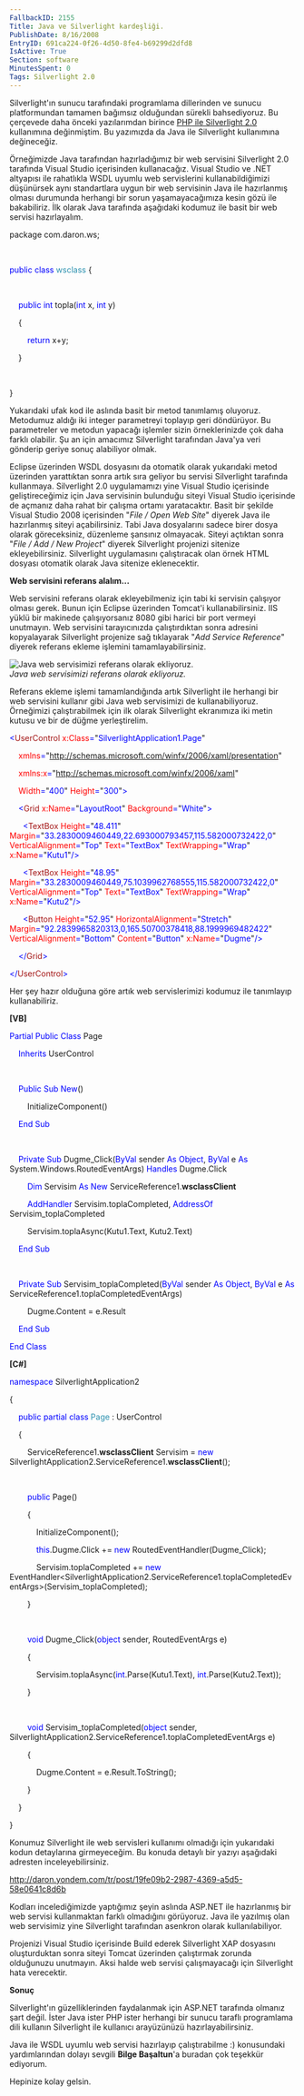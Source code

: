 ```yaml
---
FallbackID: 2155
Title: Java ve Silverlight kardeşliği.
PublishDate: 8/16/2008
EntryID: 691ca224-0f26-4d50-8fe4-b69299d2dfd8
IsActive: True
Section: software
MinutesSpent: 0
Tags: Silverlight 2.0
---
```

Silverlight'ın sunucu tarafındaki programlama dillerinden ve sunucu
platformundan tamamen bağımsız olduğundan sürekli bahsediyoruz. Bu
çerçevede daha önceki yazılarımdan birince [PHP ile Silverlight
2.0](http://daron.yondem.com/tr/post/b133a50e-9d51-47bc-a552-fd2dcf871c00)
kullanımına değinmiştim. Bu yazımızda da Java ile Silverlight
kullanımına değineceğiz.

Örneğimizde Java tarafından hazırladığımız bir web servisini Silverlight
2.0 tarafında Visual Studio içerisinden kullanacağız. Visual Studio ve
.NET altyapısı ile rahatlıkla WSDL uyumlu web servislerini
kullanabildiğimizi düşünürsek aynı standartlara uygun bir web servisinin
Java ile hazırlanmış olması durumunda herhangi bir sorun
yaşamayacağımıza kesin gözü ile bakabiliriz. İlk olarak Java tarafında
aşağıdaki kodumuz ile basit bir web servisi hazırlayalım.

package com.daron.ws;

 

<span style="color: blue;">public</span> <span
style="color: blue;">class</span> <span
style="color: #2b91af;">wsclass</span> {

 

    <span style="color: blue;">public</span> <span
style="color: blue;">int</span> topla(<span
style="color: blue;">int</span> x, <span style="color: blue;">int</span>
y)

    {

        <span style="color: blue;">return</span> x+y;

    }

 

}

Yukarıdaki ufak kod ile aslında basit bir metod tanımlamış oluyoruz.
Metodumuz aldığı iki integer parametreyi toplayıp geri döndürüyor. Bu
parametreler ve metodun yapacağı işlemler sizin örneklerinizde çok daha
farklı olabilir. Şu an için amacımız Silverlight tarafından Java'ya veri
gönderip geriye sonuç alabiliyor olmak.

Eclipse üzerinden WSDL dosyasını da otomatik olarak yukarıdaki metod
üzerinden yarattıktan sonra artık sıra geliyor bu servisi Silverlight
tarafında kullanmaya. Silverlight 2.0 uygulamamızı yine Visual Studio
içerisinde geliştireceğimiz için Java servisinin bulunduğu siteyi Visual
Studio içerisinde de açmanız daha rahat bir çalışma ortamı yaratacaktır.
Basit bir şekilde Visual Studio 2008 içerisinden "*File / Open Web
Site*" diyerek Java ile hazırlanmış siteyi açabilirsiniz. Tabi Java
dosyalarını sadece birer dosya olarak göreceksiniz, düzenleme şansınız
olmayacak. Siteyi açtıktan sonra "*File / Add / New Project*" diyerek
Silverlight projenizi sitenize ekleyebilirsiniz. Silverlight
uygulamasını çalıştıracak olan örnek HTML dosyası otomatik olarak Java
sitenize eklenecektir.

**Web servisini referans alalım...**

Web servisini referans olarak ekleyebilmeniz için tabi ki servisin
çalışıyor olması gerek. Bunun için Eclipse üzerinden Tomcat'i
kullanabilirsiniz. IIS yüklü bir makinede çalışıyorsanız 8080 gibi
harici bir port vermeyi unutmayın. Web servisini tarayıcınızda
çalıştırdıktan sonra adresini kopyalayarak Silverlight projenize sağ
tıklayarak "*Add Service Reference*" diyerek referans ekleme işlemini
tamamlayabilirsiniz.

![Java web servisimizi referans olarak
ekliyoruz.](http://cdn.daron.yondem.com/assets/2155/15082008_1.png)\
*Java web servisimizi referans olarak ekliyoruz.*

Referans ekleme işlemi tamamlandığında artık Silverlight ile herhangi
bir web servisini kullanır gibi Java web servisimizi de
kullanabiliyoruz. Örneğimizi çalıştırabilmek için ilk olarak Silverlight
ekranımıza iki metin kutusu ve bir de düğme yerleştirelim.

<span style="color: blue;">\<</span><span
style="color: #a31515;">UserControl</span><span style="color: blue;">
</span><span style="color: red;">x:Class</span><span
style="color: blue;">=</span>"<span
style="color: blue;">SilverlightApplication1.Page</span>"

<span style="color: blue;">    </span><span
style="color: red;">xmlns</span><span
style="color: blue;">=</span>"<span
style="color: blue;">http://schemas.microsoft.com/winfx/2006/xaml/presentation</span>"<span
style="color: blue;"> </span>

<span style="color: blue;">    </span><span
style="color: red;">xmlns:x</span><span
style="color: blue;">=</span>"<span
style="color: blue;">http://schemas.microsoft.com/winfx/2006/xaml</span>"<span
style="color: blue;"> </span>

<span style="color: blue;">    </span><span
style="color: red;">Width</span><span
style="color: blue;">=</span>"<span
style="color: blue;">400</span>"<span style="color: blue;"> </span><span
style="color: red;">Height</span><span
style="color: blue;">=</span>"<span
style="color: blue;">300</span>"<span style="color: blue;">\></span>

<span style="color: blue;">    \<</span><span
style="color: #a31515;">Grid</span><span style="color: blue;">
</span><span style="color: red;">x:Name</span><span
style="color: blue;">=</span>"<span
style="color: blue;">LayoutRoot</span>"<span style="color: blue;">
</span><span style="color: red;">Background</span><span
style="color: blue;">=</span>"<span
style="color: blue;">White</span>"<span style="color: blue;">\></span>

<span style="color: blue;">      \<</span><span
style="color: #a31515;">TextBox</span><span style="color: blue;">
</span><span style="color: red;">Height</span><span
style="color: blue;">=</span>"<span
style="color: blue;">48.411</span>"<span style="color: blue;">
</span><span style="color: red;">Margin</span><span
style="color: blue;">=</span>"<span
style="color: blue;">33.2830009460449,22.693000793457,115.582000732422,0</span>"<span
style="color: blue;"> </span><span
style="color: red;">VerticalAlignment</span><span
style="color: blue;">=</span>"<span
style="color: blue;">Top</span>"<span style="color: blue;"> </span><span
style="color: red;">Text</span><span style="color: blue;">=</span>"<span
style="color: blue;">TextBox</span>"<span style="color: blue;">
</span><span style="color: red;">TextWrapping</span><span
style="color: blue;">=</span>"<span
style="color: blue;">Wrap</span>"<span style="color: blue;">
</span><span style="color: red;">x:Name</span><span
style="color: blue;">=</span>"<span
style="color: blue;">Kutu1</span>"<span style="color: blue;">/\></span>

<span style="color: blue;">      \<</span><span
style="color: #a31515;">TextBox</span><span style="color: blue;">
</span><span style="color: red;">Height</span><span
style="color: blue;">=</span>"<span
style="color: blue;">48.95</span>"<span style="color: blue;">
</span><span style="color: red;">Margin</span><span
style="color: blue;">=</span>"<span
style="color: blue;">33.2830009460449,75.1039962768555,115.582000732422,0</span>"<span
style="color: blue;"> </span><span
style="color: red;">VerticalAlignment</span><span
style="color: blue;">=</span>"<span
style="color: blue;">Top</span>"<span style="color: blue;"> </span><span
style="color: red;">Text</span><span style="color: blue;">=</span>"<span
style="color: blue;">TextBox</span>"<span style="color: blue;">
</span><span style="color: red;">TextWrapping</span><span
style="color: blue;">=</span>"<span
style="color: blue;">Wrap</span>"<span style="color: blue;">
</span><span style="color: red;">x:Name</span><span
style="color: blue;">=</span>"<span
style="color: blue;">Kutu2</span>"<span style="color: blue;">/\></span>

<span style="color: blue;">      \<</span><span
style="color: #a31515;">Button</span><span style="color: blue;">
</span><span style="color: red;">Height</span><span
style="color: blue;">=</span>"<span
style="color: blue;">52.95</span>"<span style="color: blue;">
</span><span style="color: red;">HorizontalAlignment</span><span
style="color: blue;">=</span>"<span
style="color: blue;">Stretch</span>"<span style="color: blue;">
</span><span style="color: red;">Margin</span><span
style="color: blue;">=</span>"<span
style="color: blue;">92.2839965820313,0,165.50700378418,88.1999969482422</span>"<span
style="color: blue;"> </span><span
style="color: red;">VerticalAlignment</span><span
style="color: blue;">=</span>"<span
style="color: blue;">Bottom</span>"<span style="color: blue;">
</span><span style="color: red;">Content</span><span
style="color: blue;">=</span>"<span
style="color: blue;">Button</span>"<span style="color: blue;">
</span><span style="color: red;">x:Name</span><span
style="color: blue;">=</span>"<span
style="color: blue;">Dugme</span>"<span style="color: blue;">/\></span>

<span style="color: blue;">    \</</span><span
style="color: #a31515;">Grid</span><span style="color: blue;">\></span>

<span style="color: blue;">\</</span><span
style="color: #a31515;">UserControl</span><span
style="color: blue;">\></span>

Her şey hazır olduğuna göre artık web servislerimizi kodumuz ile
tanımlayıp kullanabiliriz.

**[VB]**

<span style="color: blue;">Partial</span> <span
style="color: blue;">Public</span> <span
style="color: blue;">Class</span> Page

    <span style="color: blue;">Inherits</span> UserControl

 

    <span style="color: blue;">Public</span> <span
style="color: blue;">Sub</span> <span style="color: blue;">New</span>()

        InitializeComponent()

    <span style="color: blue;">End</span> <span
style="color: blue;">Sub</span>

 

    <span style="color: blue;">Private</span> <span
style="color: blue;">Sub</span> Dugme\_Click(<span
style="color: blue;">ByVal</span> sender <span
style="color: blue;">As</span> <span style="color: blue;">Object</span>,
<span style="color: blue;">ByVal</span> e <span
style="color: blue;">As</span> System.Windows.RoutedEventArgs) <span
style="color: blue;">Handles</span> Dugme.Click

        <span style="color: blue;">Dim</span> Servisim <span
style="color: blue;">As</span> <span style="color: blue;">New</span>
ServiceReference1.**wsclassClient**

        <span style="color: blue;">AddHandler</span>
Servisim.toplaCompleted, <span style="color: blue;">AddressOf</span>
Servisim\_toplaCompleted

        Servisim.toplaAsync(Kutu1.Text, Kutu2.Text)

    <span style="color: blue;">End</span> <span
style="color: blue;">Sub</span>

 

    <span style="color: blue;">Private</span> <span
style="color: blue;">Sub</span> Servisim\_toplaCompleted(<span
style="color: blue;">ByVal</span> sender <span
style="color: blue;">As</span> <span style="color: blue;">Object</span>,
<span style="color: blue;">ByVal</span> e <span
style="color: blue;">As</span>
ServiceReference1.toplaCompletedEventArgs)

        Dugme.Content = e.Result

    <span style="color: blue;">End</span> <span
style="color: blue;">Sub</span>

<span style="color: blue;">End</span> <span
style="color: blue;">Class</span>

**[C\#]**

<span style="color: blue;">namespace</span> SilverlightApplication2

{

    <span style="color: blue;">public</span> <span
style="color: blue;">partial</span> <span
style="color: blue;">class</span> <span
style="color: #2b91af;">Page</span> : UserControl

    {

        ServiceReference1.**wsclassClient** Servisim = <span
style="color: blue;">new</span>
SilverlightApplication2.ServiceReference1.**wsclassClient**();

 

        <span style="color: blue;">public</span> Page()

        {

            InitializeComponent();

            <span style="color: blue;">this</span>.Dugme.Click += <span
style="color: blue;">new</span> RoutedEventHandler(Dugme\_Click);

            Servisim.toplaCompleted += <span
style="color: blue;">new</span>
EventHandler\<SilverlightApplication2.ServiceReference1.toplaCompletedEventArgs\>(Servisim\_toplaCompleted);

        }

 

        <span style="color: blue;">void</span> Dugme\_Click(<span
style="color: blue;">object</span> sender, RoutedEventArgs e)

        {

            Servisim.toplaAsync(<span
style="color: blue;">int</span>.Parse(Kutu1.Text), <span
style="color: blue;">int</span>.Parse(Kutu2.Text));

        }

 

        <span style="color: blue;">void</span>
Servisim\_toplaCompleted(<span style="color: blue;">object</span>
sender,
SilverlightApplication2.ServiceReference1.toplaCompletedEventArgs e)

        {

            Dugme.Content = e.Result.ToString();

        }

    }

}

Konumuz Silverlight ile web servisleri kullanımı olmadığı için
yukarıdaki kodun detaylarına girmeyeceğim. Bu konuda detaylı bir yazıyı
aşağıdaki adresten inceleyebilirsiniz.

<http://daron.yondem.com/tr/post/19fe09b2-2987-4369-a5d5-58e0641c8d6b>

Kodları incelediğimizde yaptığımız şeyin aslında ASP.NET ile hazırlanmış
bir web servisi kullanmaktan farklı olmadığını görüyoruz. Java ile
yazılmış olan web servisimiz yine Silverlight tarafından asenkron olarak
kullanılabiliyor.

Projenizi Visual Studio içerisinde Build ederek Silverlight XAP
dosyasını oluşturduktan sonra siteyi Tomcat üzerinden çalıştırmak
zorunda olduğunuzu unutmayın. Aksi halde web servisi çalışmayacağı için
Silverlight hata verecektir.

**Sonuç**

Silverlight'ın güzelliklerinden faydalanmak için ASP.NET tarafında
olmanız şart değil. İster Java ister PHP ister herhangi bir sunucu
taraflı programlama dili kullanın Silverlight ile kullanıcı arayüzünüzü
hazırlayabilirsiniz.

Java ile WSDL uyumlu web servisi hazırlayıp çalıştırabilme :)
konusundaki yardımlarından dolayı sevgili **Bilge Başaltun**'a buradan
çok teşekkür ediyorum.

Hepinize kolay gelsin.


